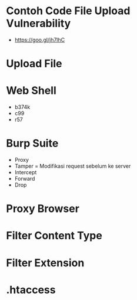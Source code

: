 # Contoh Code File Upload Vulnerability

- https://goo.gl/jh7lhC

# Upload File

# Web Shell

- b374k
- c99
- r57

# Burp Suite

- Proxy
- Tamper = Modifikasi request sebelum ke server
- Intercept
- Forward
- Drop

# Proxy Browser

# Filter Content Type

# Filter Extension

# .htaccess
